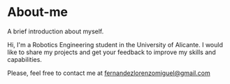 # About-me
A brief introduction about myself.

Hi, I'm a Robotics Engineering student in the University of Alicante. I would like to share my projects and get your feedback to improve my skills and capabilities.

Please, feel free to contact me at fernandezlorenzomiguel@gmail.com
